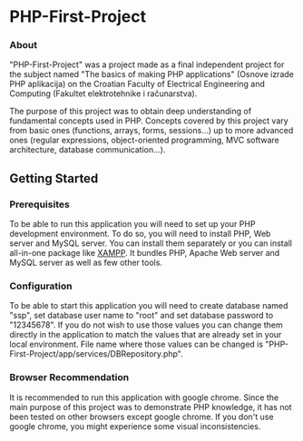 # PHP-First-Project

### About

"PHP-First-Project" was a project made as a final independent project for the subject named "The basics of making PHP applications" (Osnove 
izrade PHP aplikacija) on the Croatian Faculty of Electrical Engineering and Computing (Fakultet elektrotehnike i računarstva).

The purpose of this project was to obtain deep understanding of fundamental concepts used in PHP. Concepts covered by this project
vary from basic ones (functions, arrays, forms, sessions...) up to more advanced ones (regular expressions, object-oriented programming,
MVC software architecture, database communication...). 

## Getting Started

### Prerequisites

To be able to run this application you will need to set up your PHP development environment. To do so, you will need to install PHP, 
Web server and MySQL server. You can install them separately or you can install all-in-one package like 
[XAMPP](https://www.apachefriends.org/index.html). It bundles PHP, Apache Web server and MySQL server as well as few other tools. 

### Configuration

To be able to start this application you will need to create database named "ssp", set database user name to "root" and set database 
password to "12345678". If you do not wish to use those values you can change them directly in the application to match the values that are 
already set in your local environment. File name where those values can be changed is "PHP-First-Project/app/services/DBRepository.php".

### Browser Recommendation

It is recommended to run this application with google chrome. Since the main purpose of this project was to demonstrate PHP knowledge,
it has not been tested on other browsers except google chrome. If you don't use google chrome, you might experience some visual
inconsistencies.
